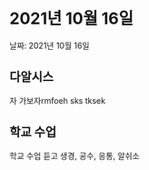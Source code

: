 # 2021년 10월 16일

날짜: 2021년 10월 16일

## 다알시스

자 가보자rmfoeh sks tksek

## 학교 수업

학교 수업 듣고 생경, 공수, 응통, 알쉬소
